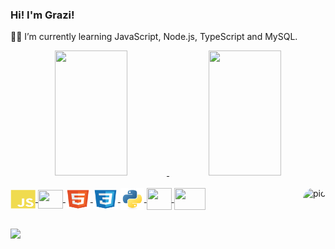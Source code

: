 ### Hi! I'm Grazi!
👩‍💻 I’m currently learning JavaScript, Node.js, TypeScript and MySQL.
<div align="center">
  <a href="https://github.com/gramedsant">
  <img height="200em" width="48%" src="https://github-readme-stats.vercel.app/api?username=gramedsant&show_icons=true&theme=chartreuse-dark&include_all_commits=true&count_private=true"/>
  <img height="200em" width="48%" src="https://github-readme-stats.vercel.app/api/top-langs/?username=gramedsant&layout=compact&langs_count=7&theme=chartreuse-dark"/>
</div>
<div style="display: inline_block"><br>
  <img align="center" alt="Js" height="30" width="40" src="https://raw.githubusercontent.com/devicons/devicon/master/icons/javascript/javascript-plain.svg">
  <img align="center" height="30" width="40" src="https://cdn.jsdelivr.net/gh/devicons/devicon/icons/typescript/typescript-original.svg"/>
  <img align="center" alt="HTML" height="30" width="40" src="https://raw.githubusercontent.com/devicons/devicon/master/icons/html5/html5-original.svg">
  <img align="center" alt="CSS" height="30" width="40" src="https://raw.githubusercontent.com/devicons/devicon/master/icons/css3/css3-original.svg">
  <img align="center" alt="Python" height="35" width="38" src="https://raw.githubusercontent.com/devicons/devicon/master/icons/python/python-original.svg">
  <img align="center" height="35" width="40" src="https://cdn.jsdelivr.net/gh/devicons/devicon/icons/nodejs/nodejs-original.svg"/>
  <img align="center" height="35" width="50" src="https://img.icons8.com/color/48/000000/mysql-logo.png"/>
  <img align="right" alt="pic" height="150" style="border-radius:50px;" src="https://media.giphy.com/media/UDclWKlmfmq7twI3iJ/giphy.gif">
</div>
  
  ##
  
<div> 
  <a href="https://www.linkedin.com/in/gramedsan" target="_blank"><img src="https://img.shields.io/badge/-LinkedIn-%230077B5?style=for-the-badge&logo=linkedin&logoColor=white" target="_blank"></a>
 
</div>
